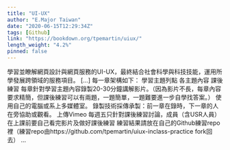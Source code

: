 ```yaml
---
title: "UI-UX"
author: "E.Major Taiwan"
date: "2020-06-15T12:29:34Z"
tags: [Github]
link: "https://bookdown.org/tpemartin/uiux/"
length_weight: "4.2%"
pinned: false
---
```


學習並瞭解網頁設計與網頁服務的UI-UX，最終結合社會科學與科技技能，運用所學發展跨領域的服務項目。 [...] 每一章架構如下： 學習主題列點 各主題內容 課後練習 每章針對學習主題內容錄製20-30分鐘講解影片。（因為影片不長，每章內容要求精簡，但課後練習可以有兩題，一題簡單，一題難要進一步自學找答案。） 使用自己的電腦或系上多媒體室。 錄製技術採傳承製：前一章在錄時，下一章的人在旁協助或觀看。 上傳Vimeo 每週五只針對課後練習討論，成員（含USR人員）在上課前要自己看完影片及做好課後練習 練習結果請放在自己的Github練習repo裡（練習repo由https://github.com/tpemartin/uiux-inclass-practice fork回去） ...
